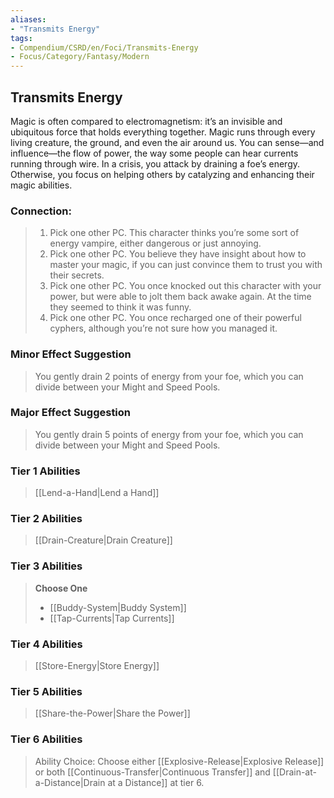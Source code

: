 ```yaml
---
aliases:
- "Transmits Energy"
tags:
- Compendium/CSRD/en/Foci/Transmits-Energy
- Focus/Category/Fantasy/Modern
---
```


  
## Transmits Energy
Magic is often compared to electromagnetism: it’s an invisible and ubiquitous force that holds everything together. Magic runs through every living creature, the ground, and even the air around us. You can sense—and influence—the flow of power, the way some people can hear currents running through wire. In a crisis, you attack by draining a foe’s energy. Otherwise, you focus on helping others by catalyzing and enhancing their magic abilities.



### Connection: 
>1. Pick one other PC. This character thinks you’re some sort of energy vampire, either dangerous or just annoying.
>2. Pick one other PC. You believe they have insight about how to master your magic, if you can just convince them to trust you with their secrets.
>3. Pick one other PC. You once knocked out this character with your power, but were able to jolt them back awake again. At the time they seemed to think it was funny.
>4. Pick one other PC. You once recharged one of their powerful cyphers, although you’re not sure how you managed it.
### Minor Effect Suggestion  
>You gently drain 2 points of energy from your foe, which you can divide between your Might and Speed Pools.
### Major Effect Suggestion  
>You gently drain 5 points of energy from your foe, which you can divide between your Might and Speed Pools.

### Tier 1 Abilities  
> [[Lend-a-Hand|Lend a Hand]]


### Tier 2 Abilities  
> [[Drain-Creature|Drain Creature]]  

### Tier 3 Abilities  
> **Choose One**  
>- [[Buddy-System|Buddy System]]
>- [[Tap-Currents|Tap Currents]]
### Tier 4 Abilities  
> [[Store-Energy|Store Energy]]  

### Tier 5 Abilities  
> [[Share-the-Power|Share the Power]]


### Tier 6 Abilities
> Ability Choice: 
> Choose either [[Explosive-Release|Explosive Release]] or both [[Continuous-Transfer|Continuous Transfer]] and [[Drain-at-a-Distance|Drain at a Distance]] at tier 6.
